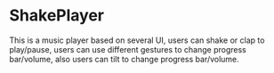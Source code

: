 # ShakePlayer
This is a music player based on several UI, users can shake or clap to play/pause, users can use different gestures to change progress bar/volume, also users can tilt to change progress bar/volume.
